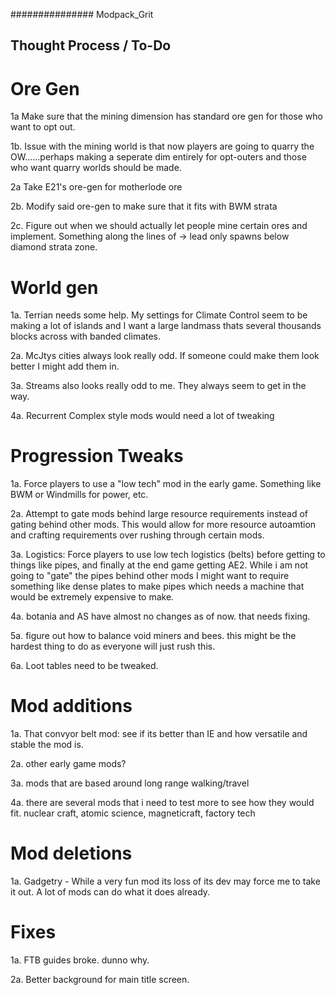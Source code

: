 ############### Modpack_Grit


## Thought Process / To-Do

# Ore Gen
1a Make sure that the mining dimension has standard ore gen for those who want to opt out. 

1b. Issue with the mining world is that now players are going to quarry the OW......perhaps making a seperate dim entirely for opt-outers and those who want quarry worlds should be made.

2a Take E21's ore-gen for motherlode ore

2b. Modify said ore-gen to make sure that it fits with BWM strata

2c. Figure out when we should actually let people mine certain ores and implement. Something along the lines of -> lead only spawns below diamond strata zone. 

# World gen
1a. Terrian needs some help. My settings for Climate Control seem to be making a lot of islands and I want a large landmass thats several thousands blocks across with banded climates. 

2a. McJtys cities always look really odd. If someone could make them look better I might add them in.

3a. Streams also looks really odd to me. They always seem to get in the way.

4a. Recurrent Complex style mods would need a lot of tweaking 

# Progression Tweaks 
1a. Force players to use a "low tech" mod in the early game. Something like BWM or Windmills for power, etc.

2a. Attempt to gate mods behind large resource requirements instead of gating behind other mods. This would allow for more resource autoamtion and crafting requirements over rushing through certain mods. 

3a. Logistics: Force players to use low tech logistics (belts) before getting to things like pipes, and finally at the end game getting AE2. While i am not going to "gate" the pipes behind other mods I might want to require something like dense plates to make pipes which needs a machine that would be extremely expensive to make.  

4a. botania and AS have almost no changes as of now. that needs fixing.

5a. figure out how to balance void miners and bees. this might be the hardest thing to do as everyone will just rush this.

6a. Loot tables need to be tweaked. 

# Mod additions
1a. That convyor belt mod: see if its better than IE and how versatile and stable the mod is. 

2a. other early game mods?

3a. mods that are based around long range walking/travel

4a. there are several mods that i need to test more to see how they would fit. nuclear craft, atomic science, magneticraft, factory tech

# Mod deletions
1a. Gadgetry - While a very fun mod its loss of its dev may force me to take it out. A lot of mods can do what it does already. 

# Fixes
1a. FTB guides broke. dunno why.

2a. Better background for main title screen.
